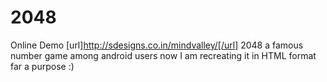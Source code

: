 # 2048
Online Demo [url]http://sdesigns.co.in/mindvalley/[/url]
2048 a famous number game among android users now I am recreating it in HTML format far a purpose :)

